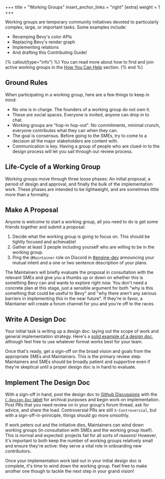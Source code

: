 +++
title = "Working Groups"
insert_anchor_links = "right"
[extra]
weight = 1
+++

Working groups are temporary community initiatives devoted to particularly complex, large, or important tasks. Some examples include:

- Revamping Bevy's color APIs
- Replacing Bevy's render graph
- Implementing relations
- And drafting this Contributing Guide!

{% callout(type="info") %}
You can read more about how to find and join active working groups in the [How You Can Help](todo) section.
{% end %}

## Ground Rules

When participating in a working group, here are a few things to keep in mind:

- No one is in charge. The founders of a working group do not own it.
- These are social spaces. Everyone is invited, anyone can drop in to chat.
- Working groups are "hop-in hop-out". No commitments, minimal crunch, everyone contributes what they can when they can.
- The goal is consensus. Before going to the SMEs, try to come to a decision all the major stakeholders are content with.
- Communication is key. Having a group of people who are clued-in to the design process will let you sail through our review process.

## Life-Cycle of a Working Group

Working groups move through three loose phases: An initial proposal, a period of design and approval, and finally the bulk of the implementation work. These phases are intended to be lightweight, and are sometimes little more than a formality.

## Make A Proposal

Anyone is welcome to start a working group, all you need to do is get some friends together and submit a proposal:

1. Decide what the working group is going to focus on. This should be tightly focused and achievable!
2. Gather at least 3 people including yourself who are willing to be in the working group.
3. Ping the `@Maintainer` role on Discord in [#engine-dev](https://discord.com/channels/691052431525675048/692572690833473578) announcing your mutual intent and a one or two sentence description of your plans.

The Maintainers will briefly evaluate the proposal in consultation with the relevant SMEs and give you a thumbs up or down on whether this is something Bevy can and wants to explore right now.
You don't need a concrete plan at this stage, just a sensible argument for both "why is this something that could be useful to Bevy" and "why there aren't any serious barriers in implementing this in the near future".
If they're in favor, a Maintainer will create a forum channel for you and you're off to the races.

## Write A Design Doc

Your initial task is writing up a design doc: laying out the scope of work and general implementation strategy.
Here's a [solid example of a design doc](https://github.com/Bevyengine/Bevy/issues/12365), although feel free to use whatever format works best for your team.

Once that's ready, get a sign-off on the broad vision and goals from the appropriate SMEs and Maintainers.
This is the primary review step: Maintainers and SMEs should be broadly patient and supportive even if they're skeptical until a proper design doc is in hand to evaluate.

## Implement The Design Doc

With a sign-off in hand, post the design doc to [Github Discussions](https://github.com/Bevyengine/Bevy/discussions) with the [`C-Design-Doc` label](https://github.com/Bevyengine/Bevy/discussions?discussions_q=is%3Aopen+label%3A%22C-Design+Doc%22) for archival purposes and begin work on implementation.
Post PRs that you need review on in your group's forum thread, ask for advice, and share the load.
Controversial PRs are still `X-Controversial`, but with a sign-off-in-priniciple, things should go more smoothly.

If work peters out and the initiative dies, Maintainers can wind down working groups (in consultation with SMEs and the working group itself).
This is normal and expected: projects fail for all sorts of reasons!
However, it's important to both keep the number of working groups relatively small and ensure they're active:
they serve a vital role in onboarding new contributors.

Once your implementation work laid out in your initial design doc is complete, it's time to wind down the working group.
Feel free to make another one though to tackle the next step in your grand vision!
